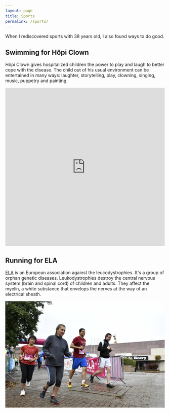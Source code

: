 ```yaml
---
layout: page
title: Sports
permalink: /sports/
---
```


When I rediscovered sports with 38 years old, I also found ways to do good.

## Swimming for Hôpi Clown

Hôpi Clown gives hospitalized children the power to play and laugh to better
cope with the disease. The child out of his usual environment can be 
entertained in many ways: laughter, storytelling, play, clowning, singing, 
music, puppetry and painting.

<iframe width="100%" height="500" src="https://www.youtube.com/embed/X5q1b2UmPSw" frameborder="0" gesture="media" allow="encrypted-media" allowfullscreen></iframe>

## Running for ELA

[ELA](ela) is an European association against the leucodystrophies. It's a
group of orphan genetic diseases. Leukodystrophies destroy the central nervous
system (brain and spinal cord) of children and adults. They affect the myelin,
a white substance that envelops the nerves at the way of an electrical sheath.

![](/images/pages/sport_running.jpg)

[ela]: http://www.ela.be